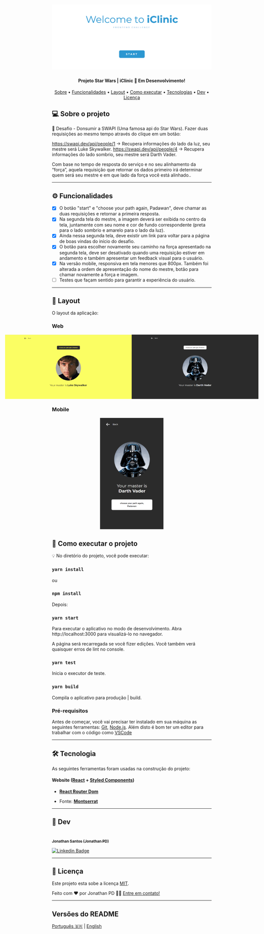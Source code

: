 
<h1 align="center">
    <img alt="Projeto_Jonthan" title="#Projeto_Jonthan" src="./src/img/capa_github.png" />
</h1>

<h4 align="center"> 
	Projeto Star Wars | iClinic 🚀 Em Desenvolvimento!
</h4>

<p align="center">
 <a href="#-sobre-o-projeto">Sobre</a> •
 <a href="#-funcionalidades">Funcionalidades</a> •
 <a href="#-layout">Layout</a> • 
 <a href="#-como-executar-o-projeto">Como executar</a> • 
 <a href="#-tecnologias">Tecnologias</a> • 
 <a href="#-dev">Dev</a> • 
 <a href="#user-content--licença">Licença</a>
</p>

## 💻 Sobre o projeto

🚀 Desafio - Donsumir a SWAPI (Uma famosa api do Star Wars). Fazer duas requisições ao mesmo tempo através do clique em um botão:

https://swapi.dev/api/people/1 -> Recupera informações do lado da luz, seu mestre será Luke Skywalker.
https://swapi.dev/api/people/4 -> Recupera informações do lado sombrio, seu mestre será Darth Vader.

Com base no tempo de resposta do serviço e no seu alinhamento da “força”, aquela requisição que retornar os dados primeiro irá determinar quem será seu mestre e em que lado da força você está alinhado..

---

## ⚙️ Funcionalidades

- [x] O botão "start" e "choose your path again, Padawan", deve chamar as duas requisições e retornar a primeira resposta.
- [x] Na segunda tela do mestre, a imagem deverá ser exibida no centro da tela, juntamente com seu nome e cor de fundo correspondente (preta para o lado sombrio e amarelo para o lado da luz).
- [x] Ainda nessa segunda tela, deve existir um link para voltar para a página de boas vindas do início do desafio.
- [x] O botão para escolher novamente seu caminho na força apresentado na segunda tela, deve ser desativado quando uma requisição estiver em andamento e também apresentar um feedback visual para o usuário.
- [x] Na versão mobile, responsiva em tela menores que 800px. Também foi alterada a ordem de apresentação do nome do mestre, botão para chamar novamente a força e imagem.
- [ ] Testes que façam sentido para garantir a experiência do usuário.

---

## 🎨 Layout

O layout da aplicação:

### Web

<p align="center" style="display: flex; align-items: flex-start; justify-content: center;">
<img alt="Luka" src="./src/img/result_luke.png" width="400px">
<img alt="Darth" src="./src/img/result_darth.png" width="400px">
</p>

### Mobile

<p align="center">
  <img alt="Projeto_Jonthan" title="#Projeto_Jonthan" src="./src/img/result_mobile.png" width="200px">
  </p

---

## 🚀 Como executar o projeto

💡 No diretório do projeto, você pode executar:

### `yarn install` 
ou 
### `npm install`

Depois:

### `yarn start`
Para executar o aplicativo no modo de desenvolvimento.
Abra http://localhost:3000 para visualizá-lo no navegador.

A página será recarregada se você fizer edições.
Você também verá quaisquer erros de lint no console.

### `yarn test`
Inicia o executor de teste.

### `yarn build`
Compila o aplicativo para produção | build.


### Pré-requisitos

Antes de começar, você vai precisar ter instalado em sua máquina as seguintes ferramentas:
[Git](https://git-scm.com), [Node.js](https://nodejs.org/en/). 
Além disto é bom ter um editor para trabalhar com o código como [VSCode](https://code.visualstudio.com/)

---

## 🛠 Tecnologia

As seguintes ferramentas foram usadas na construção do projeto:

#### **Website**  ([React](https://reactjs.org/)  +  [Styled Components](https://styled-components.com/))

- **[React Router Dom](https://www.npmjs.com/package/react-router-dom)**

- Fonte:  **[Montserrat](https://fonts.google.com/specimen/Montserrat)**

---

## 🦸 Dev

<a href="https://www.linkedin.com/in/jonathanpd/">
 <img style="border-radius: 50%;" src="https://avatars.githubusercontent.com/u/34203527?v=4" width="100px;" alt=""/>
 <br />
 <sub><b>Jonathan Santos (Jonathan PD)</b></sub></a>
 <br />

[![Linkedin Badge](https://img.shields.io/badge/-Thiago-blue?style=flat-square&logo=Linkedin&logoColor=white&link=https://www.linkedin.com/in/jonathanpd/)](https://www.linkedin.com/in/jonathanpd/) 

---

## 📝 Licença

Este projeto esta sobe a licença [MIT](./LICENSE).

Feito com ❤️ por Jonathan PD 👋🏽 [Entre em contato!](https://www.linkedin.com/in/jonathanpd/)

---

##  Versões do README

[Português 🇧🇷](./README.md)  |  [English](./README-en.md)